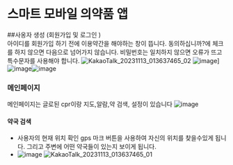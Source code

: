 # 스마트 모바일 의약품 앱
##사옹자 생성 (회원가입 및 로그인 )       
아이디를 회원가입 하기 전에 이용약간을 해야하는 창이 뜹니다. 동의하십니까?에 체크를 하지 않으면 다음으로 넘어가지 않습니다. 비밀번호는 일치하지 않으면 오류가 뜨고 특수문자를 사용해야 합니다.
 ![KakaoTalk_20231113_013637465_02](https://github.com/Lee-j-s/ts/assets/143480547/4afda297-47ec-4e3c-8fcf-51eac0031736)
  ![image](https://github.com/Lee-j-s/ts/assets/143480547/2e854237-19b6-45b5-a9e9-0bd52713f296)]
![image](https://github.com/Lee-j-s/ts/assets/143480547/f010edff-5326-48bd-8ff0-230d0e121d1d)![image](https://github.com/Lee-j-s/ts/assets/143480547/b83bf4d8-05cb-45f2-8285-d3417a51fa25)
### 메인페이지
메인페이지는 글로된 cpr이랑 지도,알람,약 검색, 설정이 있습니다
![image](https://github.com/Lee-j-s/ts/assets/143480547/d6a9b379-5a3a-49ea-99cf-a4eaf74c2f23)
#### 약국 검색
* 사용자의 현재 위치 확인 gps 마크 버튼을 사용하여 자신의 위치를 찾을수있게 됩니다. 그리고 주변에 어떤 약국들이 있는지 보이게 됩니다.
* ![image](https://github.com/Lee-j-s/ts/assets/143480547/5e78b3e4-1144-44c1-b59a-071c030af0a8)
![KakaoTalk_20231113_013637465_01](https://github.com/Lee-j-s/ts/assets/143480547/df624a58-d578-4cec-9cd5-08f6391bc760)
